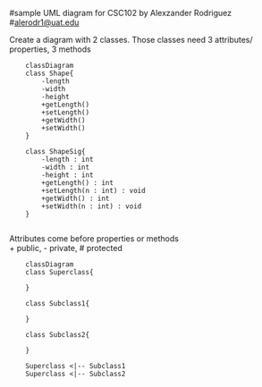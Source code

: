 #sample UML diagram for CSC102 by Alexzander Rodriguez <br>
#alerodr1@uat.edu

Create a diagram with 2 classes. Those classes need 3 attributes/ properties, 3 methods

```mermaid
    classDiagram
    class Shape{
        -length
        -width
        -height
        +getLength()
        +setLength()
        +getWidth()
        +setWidth()
    }

    class ShapeSig{
        -length : int
        -width : int
        -height : int
        +getLength() : int
        +setLength(n : int) : void
        +getWidth() : int
        +setWidth(n : int) : void
    }


```

Attributes come before properties or methods <br>
\+ public, \- private, \# protected <br>

```mermaid
    classDiagram
    class Superclass{
        
    }

    class Subclass1{
       
    }

    class Subclass2{
       
    }

    Superclass <|-- Subclass1
    Superclass <|-- Subclass2

```